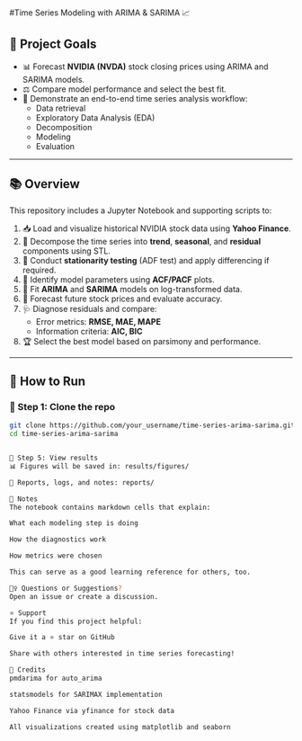 #Time Series Modeling with ARIMA & SARIMA  📈 

## 🎯 Project Goals
- 📊 Forecast **NVIDIA (NVDA)** stock closing prices using ARIMA and SARIMA models.
- ⚖️ Compare model performance and select the best fit.
- 🧠 Demonstrate an end-to-end time series analysis workflow:
  - Data retrieval
  - Exploratory Data Analysis (EDA)
  - Decomposition
  - Modeling
  - Evaluation

---

## 📚 Overview

This repository includes a Jupyter Notebook and supporting scripts to:

1. 📥 Load and visualize historical NVIDIA stock data using **Yahoo Finance**.
2. 🧩 Decompose the time series into **trend**, **seasonal**, and **residual** components using STL.
3. 🧪 Conduct **stationarity testing** (ADF test) and apply differencing if required.
4. 🧠 Identify model parameters using **ACF/PACF** plots.
5. 🤖 Fit **ARIMA** and **SARIMA** models on log-transformed data.
6. 🔮 Forecast future stock prices and evaluate accuracy.
7. 🩺 Diagnose residuals and compare:
   - Error metrics: **RMSE, MAE, MAPE**
   - Information criteria: **AIC, BIC**
8. 🏆 Select the best model based on parsimony and performance.

---

## 🚀 How to Run

### 🔧 Step 1: Clone the repo
```bash
git clone https://github.com/your_username/time-series-arima-sarima.git
cd time-series-arima-sarima


📁 Step 5: View results
📊 Figures will be saved in: results/figures/

📝 Reports, logs, and notes: reports/

📖 Notes
The notebook contains markdown cells that explain:

What each modeling step is doing

How the diagnostics work

How metrics were chosen

This can serve as a good learning reference for others, too.

🙋‍♀️ Questions or Suggestions?
Open an issue or create a discussion.

⭐ Support
If you find this project helpful:

Give it a ⭐ star on GitHub

Share with others interested in time series forecasting!

🧠 Credits
pmdarima for auto_arima

statsmodels for SARIMAX implementation

Yahoo Finance via yfinance for stock data

All visualizations created using matplotlib and seaborn
